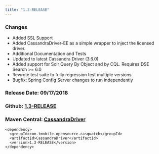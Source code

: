 ```yaml
---
title: "1.3-RELEASE"
---
```


### Changes
* Added SSL Support
* Added CassandraDriver-EE as a simple wrapper to inject the licensed driver.
* Additional Documentation and Tests
* Updated to latest Cassandra Driver (3.6.0)
* Added support for Solr Query By Object and by CQL. Requires DSE Search >= 6.0
* Rewrote test suite to fully regression test multiple versions
* Bugfix: Spring Config Server changes to run independently

### Release Date: 09/17/2018

### Github: [1.3-RELEASE](https://github.com/tmobile/casquatch/tree/1.3-RELEASE)

### Maven Central: [CassandraDriver](https://search.maven.org/artifact/com.tmobile.opensource.casquatch/CassandraDriver/1.3-RELEASE/jar)
```
<dependency>
  <groupId>com.tmobile.opensource.casquatch</groupId>
  <artifactId>CassandraDriver</artifactId>
  <version>1.3-RELEASE</version>
</dependency>
```